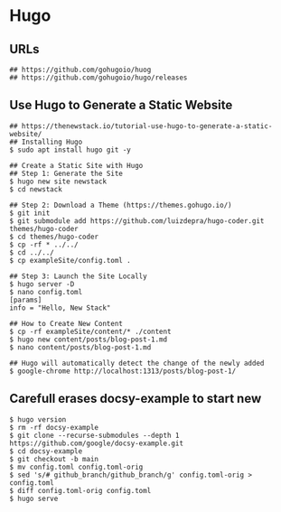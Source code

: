 Hugo
====

## URLs

    ## https://github.com/gohugoio/huog
    ## https://github.com/gohugoio/hugo/releases

## Use Hugo to Generate a Static Website

    ## https://thenewstack.io/tutorial-use-hugo-to-generate-a-static-website/
    ## Installing Hugo
    $ sudo apt install hugo git -y

    ## Create a Static Site with Hugo
    ## Step 1: Generate the Site
    $ hugo new site newstack
    $ cd newstack

    ## Step 2: Download a Theme (https://themes.gohugo.io/)
    $ git init
    $ git submodule add https://github.com/luizdepra/hugo-coder.git themes/hugo-coder
    $ cd themes/hugo-coder
    $ cp -rf * ../../
    $ cd ../../
    $ cp exampleSite/config.toml .

    ## Step 3: Launch the Site Locally
    $ hugo server -D
    $ nano config.toml
    [params]
    info = "Hello, New Stack"

    ## How to Create New Content
    $ cp -rf exampleSite/content/* ./content
    $ hugo new content/posts/blog-post-1.md
    $ nano content/posts/blog-post-1.md

    ## Hugo will automatically detect the change of the newly added
    $ google-chrome http://localhost:1313/posts/blog-post-1/

## Carefull erases docsy-example to start new

    $ hugo version
    $ rm -rf docsy-example
    $ git clone --recurse-submodules --depth 1 https://github.com/google/docsy-example.git
    $ cd docsy-example
    $ git checkout -b main
    $ mv config.toml config.toml-orig
    $ sed 's/# github_branch/github_branch/g' config.toml-orig > config.toml
    $ diff config.toml-orig config.toml
    $ hugo serve

